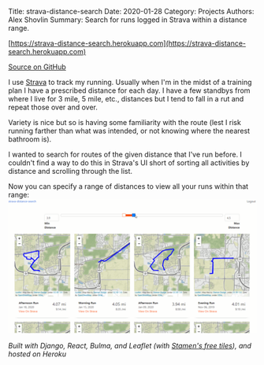 Title: strava-distance-search
Date: 2020-01-28
Category: Projects
Authors: Alex Shovlin
Summary: Search for runs logged in Strava within a distance range.

[https://strava-distance-search.herokuapp.com](https://strava-distance-search.herokuapp.com)

[<i class="fa fa-github" aria-hidden="true"></i> Source on GitHub](https://github.com/ashovlin/strava-distance-search)

I use [Strava](http://strava.com) to track my running. Usually when I'm in the midst of a training plan I have a prescribed distance for each day. I have a few standbys from where I live for 3 mile, 5 mile, etc., distances but I tend to fall in a rut and repeat those over and over. 

Variety is nice but so is having some familiarity with the route (lest I risk running farther than what was intended, or not knowing where the nearest bathroom is).

I wanted to search for routes of the given distance that I've run before. I couldn't find a way to do this in Strava's UI short of sorting all activities by distance and scrolling through the list. 

Now you can specify a range of distances to view all your runs within that range:  
<img src="images/sds.gif" alt="Filtering runs" style="width:800px;"/>

*Built with Django, React, Bulma, and Leaflet (with [Stamen's free tiles](http://maps.stamen.com)), and hosted on Heroku*